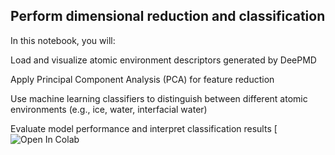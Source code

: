 ## Perform dimensional reduction and classification
In this notebook, you will:

Load and visualize atomic environment descriptors generated by DeePMD

Apply Principal Component Analysis (PCA) for feature reduction

Use machine learning classifiers to distinguish between different atomic environments (e.g., ice, water, interfacial water)

Evaluate model performance and interpret classification results
[![Open In Colab](https://colab.research.google.com/github/AMLS-PRG/AtomML-Course/blob/main/module-4/01-Using%20DeePMD%20Descriptors%20for%20Feature%20Reduction%20and%20Classification/Analysis-new.ipynb)
